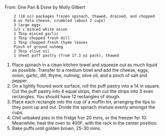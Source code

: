 From: One Pan & Done by Molly Gilbert

        2 (10 oz) packages frozen spinach, thawed, drained, and chopped
        6 oz feta cheese, crumbled (about 2 cups)
        3 large eggs
        1/2 c minced white onion
        1 Tbsp minced garlic
        1 Tbsp chopped fresh dill
        1 Tbsp chopped fresh thyme leaves
        Pinch of ground nutmeg
        2 Tbsp olive oil
        1 sheet puff pastry (from 17.3 oz pack), thawed
        
        
1. Place spinach in a clean kitchen towel and squeeze out as much liquid as possible. Transfer to a medium bowl and add the cheese, eggs, onion, garlic, dill, thyme, nutmeg, olive oil, and a pinch of salt and pepper.
2. On a lightly floured work surface, roll the puff pastry into a 14 in square. Cut the puff pastry into 4 equal strips, then cut the strips into 3 even rectangles. You should have 12 rectangles of dough.
3. Place each rectangle into the cup of a muffin tin, arranging the tips to they point up and out. Divide the spinach mixture evenly amongst the cups.
4. Chill unbaked pies in the fridge fror 20 mins, or the freezer for 10. Meanwhile, heat the oven to 400F, with the rack in the center position.
5. Bake puffs until golden brown, 25-30 mins. 
